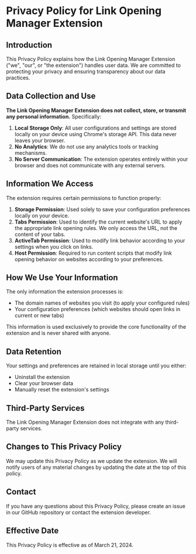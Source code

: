 # Privacy Policy for Link Opening Manager Extension

## Introduction
This Privacy Policy explains how the Link Opening Manager Extension ("we", "our", or "the extension") handles user data. We are committed to protecting your privacy and ensuring transparency about our data practices.

## Data Collection and Use
**The Link Opening Manager Extension does not collect, store, or transmit any personal information.** Specifically:

1. **Local Storage Only**: All user configurations and settings are stored locally on your device using Chrome's storage API. This data never leaves your browser.
2. **No Analytics**: We do not use any analytics tools or tracking mechanisms.
3. **No Server Communication**: The extension operates entirely within your browser and does not communicate with any external servers.

## Information We Access
The extension requires certain permissions to function properly:

1. **Storage Permission**: Used solely to save your configuration preferences locally on your device.
2. **Tabs Permission**: Used to identify the current website's URL to apply the appropriate link opening rules. We only access the URL, not the content of your tabs.
3. **ActiveTab Permission**: Used to modify link behavior according to your settings when you click on links.
4. **Host Permission**: Required to run content scripts that modify link opening behavior on websites according to your preferences.

## How We Use Your Information
The only information the extension processes is:
- The domain names of websites you visit (to apply your configured rules)
- Your configuration preferences (which websites should open links in current or new tabs)

This information is used exclusively to provide the core functionality of the extension and is never shared with anyone.

## Data Retention
Your settings and preferences are retained in local storage until you either:
- Uninstall the extension
- Clear your browser data
- Manually reset the extension's settings

## Third-Party Services
The Link Opening Manager Extension does not integrate with any third-party services.

## Changes to This Privacy Policy
We may update this Privacy Policy as we update the extension. We will notify users of any material changes by updating the date at the top of this policy.

## Contact
If you have any questions about this Privacy Policy, please create an issue in our GitHub repository or contact the extension developer.

## Effective Date
This Privacy Policy is effective as of March 21, 2024. 